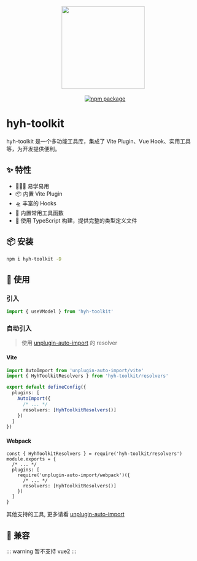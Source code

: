 <p align="center">
  <a href="https://coderhyh.github.io/hyh-toolkit" target="_blank">
    <img width="216" src="https://coderhyh.github.io/hyh-toolkit/logo.svg">
  </a>
  <br/><br/>
  <a href="https://www.npmjs.com/package/hyh-toolkit" target="_blank" style="margin-left: 10px">
    <img src="https://img.shields.io/npm/v/hyh-toolkit.svg" alt="npm package">
  </a>
</p>

# hyh-toolkit

hyh-toolkit 是一个多功能工具库，集成了 Vite Plugin、Vue Hook、实用工具等，为开发提供便利。

## ✨ 特性

- 🏄🏼‍♂️ 易学易用
- 📦 内置 Vite Plugin
- 🛸 丰富的 Hooks
- 🔨 内置常用工具函数
- 🎯 使用 TypeScript 构建，提供完整的类型定义文件

## 📦 安装

```bash
npm i hyh-toolkit -D
```

## 🔨 使用

### 引入

```ts
import { useVModel } from 'hyh-toolkit'
```

### 自动引入

> 使用 [unplugin-auto-import](https://github.com/antfu/unplugin-auto-import#readme) 的 resolver

#### Vite

```ts {2,8}
import AutoImport from 'unplugin-auto-import/vite'
import { HyhToolkitResolvers } from 'hyh-toolkit/resolvers'

export default defineConfig({
  plugins: [
    AutoImport({
      /* ... */
      resolvers: [HyhToolkitResolvers()]
    })
  ]
})
```

#### Webpack

```js{1,7}
const { HyhToolkitResolvers } = require('hyh-toolkit/resolvers')
module.exports = {
  /* ... */
  plugins: [
    require('unplugin-auto-import/webpack')({
      /* ... */
      resolvers: [HyhToolkitResolvers()]
    })
  ]
}
```

其他支持的工具, 更多请看 [unplugin-auto-import](https://github.com/antfu/unplugin-auto-import#readme)

## 🧩 兼容

::: warning
暂不支持 vue2
:::
